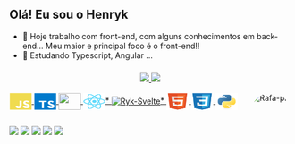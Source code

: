 ## Olá! Eu sou o Henryk
- 🔭 Hoje trabalho com front-end, com alguns conhecimentos em back-end... Meu maior e principal foco é o front-end!!
- 🌱 Estudando Typescript, Angular ...

###
<div align="center">
  <a href="https://github.com/heenryk">
  <img height="180em" src="https://github-readme-stats.vercel.app/api?username=heenryk&show_icons=true&theme=dracula&include_all_commits=true&count_private=true"/>
  <img height="180em" src="https://github-readme-stats.vercel.app/api/top-langs/?username=heenryk&layout=compact&langs_count=7&theme=dracula"/>
</div>
  
<div style="display: inline_block"><br>
  <img align="center" alt="Ryk-Js" height="30" width="40" src="https://raw.githubusercontent.com/devicons/devicon/master/icons/javascript/javascript-plain.svg">
  <img align="center" alt="Ryk-Ts" height="30" width="40" src="https://raw.githubusercontent.com/devicons/devicon/master/icons/typescript/typescript-plain.svg">
  <img align="center" alt"Ryk-Angular" height="30" width="40" src="https://cdn.jsdelivr.net/gh/devicons/devicon/icons/angularjs/angularjs-original.svg" />
  <img align="center" alt="Ryk-React" height="30" width="40" src="https://raw.githubusercontent.com/devicons/devicon/master/icons/react/react-original.svg">*
  <img align="center" alt="Ryk-Svelte" height="30" width="40" src="https://cdn.jsdelivr.net/gh/devicons/devicon/icons/svelte/svelte-original.svg" />*
  <img align="center" alt="Ryk-HTML" height="30" width="40" src="https://raw.githubusercontent.com/devicons/devicon/master/icons/html5/html5-original.svg">
  <img align="center" alt="Ryk-CSS" height="30" width="40" src="https://raw.githubusercontent.com/devicons/devicon/master/icons/css3/css3-original.svg">
  <img align="center" alt="Ryk-Python" height="30" width="40" src="https://raw.githubusercontent.com/devicons/devicon/master/icons/python/python-original.svg">
  <img align="right" alt="Rafa-pic" height="150" style="border-radius:50px;" src="https://c.tenor.com/hQU3ltzIjCsAAAAC/rick-and-morty-heist.gif?width=676&height=676">
</div>

##
  
<div>
  <a href="https://www.linkedin.com/in/heenryk" target="_blank"><img src="https://img.shields.io/badge/-LinkedIn-%230077B5?style=for-the-badge&logo=linkedin&logoColor=white" target="_blank"></a>
  <a href="https://instagram.com/henryk.dev" target="_blank"><img src="https://img.shields.io/badge/-Instagram-%23E4405F?style=for-the-badge&logo=instagram&logoColor=white" target="_blank"></a>
  <a href="https://www.twitch.tv/rykgod" target="_blank"><img src="https://img.shields.io/badge/Twitch-9146FF?style=for-the-badge&logo=twitch&logoColor=white" target="_blank"></a>
 <a href="https://twitter.com/hein_ryk" target="_blank"><img src="https://img.shields.io/badge/Twitter-1DA1F2?style=for-the-badge&logo=twitter&logoColor=white" target="_blank"></a> 
  <a href = "mailto:henrykhav@gmail.com"><img src="https://img.shields.io/badge/-Gmail-%23333?style=for-the-badge&logo=gmail&logoColor=white" target="_blank"></a> 
  
<!--   ![Snake animation](https://github.com/heenryk/heenryk/blob/output/github-contribution-grid-snake.svg) -->
</div>

<!--
**heenryk/heenryk** is a ✨ _special_ ✨ repository because its `README.md` (this file) appears on your GitHub profile.

Here are some ideas to get you started:

- 🔭 I’m currently working on ...
- 🌱 I’m currently learning ...
- 👯 I’m looking to collaborate on ...
- 🤔 I’m looking for help with ...
- 💬 Ask me about ...
- 📫 How to reach me: ...
- 😄 Pronouns: ...
- ⚡ Fun fact: ...
-->
